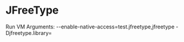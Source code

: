 # JFreeType
Run VM Arguments: --enable-native-access=test.jfreetype,jfreetype -Djfreetype.library=<library>